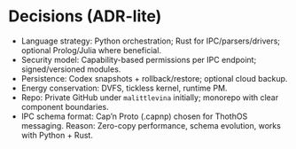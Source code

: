 # Decisions (ADR-lite)

- Language strategy: Python orchestration; Rust for IPC/parsers/drivers; optional Prolog/Julia where beneficial.
- Security model: Capability-based permissions per IPC endpoint; signed/versioned modules.
- Persistence: Codex snapshots + rollback/restore; optional cloud backup.
- Energy conservation: DVFS, tickless kernel, runtime PM.
- Repo: Private GitHub under `malittlevina` initially; monorepo with clear component boundaries.
- IPC schema format: Cap’n Proto (.capnp) chosen for ThothOS messaging.
  Reason: Zero-copy performance, schema evolution, works with Python + Rust.
